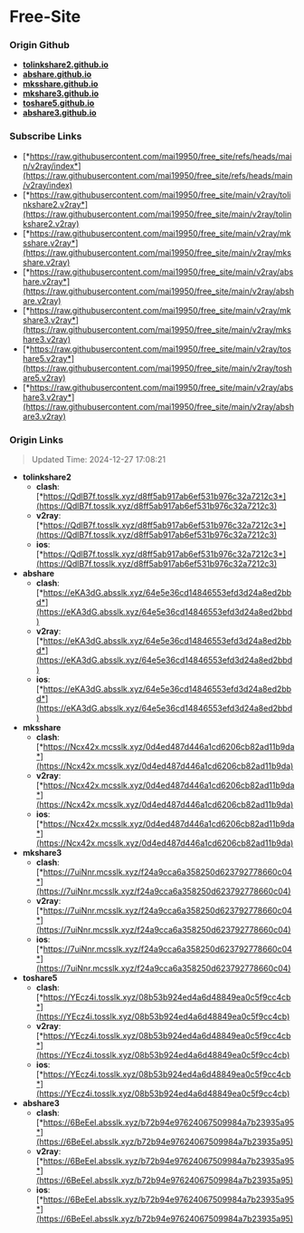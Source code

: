 # Free-Site

### Origin Github

- [**tolinkshare2.github.io**](https://github.com/tolinkshare2/tolinkshare2.github.io)
- [**abshare.github.io**](https://github.com/abshare/abshare.github.io)
- [**mksshare.github.io**](https://github.com/mksshare/mksshare.github.io)
- [**mkshare3.github.io**](https://github.com/mkshare3/mkshare3.github.io)
- [**toshare5.github.io**](https://github.com/toshare5/toshare5.github.io)
- [**abshare3.github.io**](https://github.com/abshare3/abshare3.github.io)

### Subscribe Links

- [*https://raw.githubusercontent.com/mai19950/free_site/refs/heads/main/v2ray/index*](https://raw.githubusercontent.com/mai19950/free_site/refs/heads/main/v2ray/index)
- [*https://raw.githubusercontent.com/mai19950/free_site/main/v2ray/tolinkshare2.v2ray*](https://raw.githubusercontent.com/mai19950/free_site/main/v2ray/tolinkshare2.v2ray)
- [*https://raw.githubusercontent.com/mai19950/free_site/main/v2ray/mksshare.v2ray*](https://raw.githubusercontent.com/mai19950/free_site/main/v2ray/mksshare.v2ray)
- [*https://raw.githubusercontent.com/mai19950/free_site/main/v2ray/abshare.v2ray*](https://raw.githubusercontent.com/mai19950/free_site/main/v2ray/abshare.v2ray)
- [*https://raw.githubusercontent.com/mai19950/free_site/main/v2ray/mkshare3.v2ray*](https://raw.githubusercontent.com/mai19950/free_site/main/v2ray/mkshare3.v2ray)
- [*https://raw.githubusercontent.com/mai19950/free_site/main/v2ray/toshare5.v2ray*](https://raw.githubusercontent.com/mai19950/free_site/main/v2ray/toshare5.v2ray)
- [*https://raw.githubusercontent.com/mai19950/free_site/main/v2ray/abshare3.v2ray*](https://raw.githubusercontent.com/mai19950/free_site/main/v2ray/abshare3.v2ray)

### Origin Links

> Updated Time: 2024-12-27 17:08:21

- **tolinkshare2**
  - **clash**: [*https://QdlB7f.tosslk.xyz/d8ff5ab917ab6ef531b976c32a7212c3*](https://QdlB7f.tosslk.xyz/d8ff5ab917ab6ef531b976c32a7212c3)
  - **v2ray**: [*https://QdlB7f.tosslk.xyz/d8ff5ab917ab6ef531b976c32a7212c3*](https://QdlB7f.tosslk.xyz/d8ff5ab917ab6ef531b976c32a7212c3)
  - **ios**: [*https://QdlB7f.tosslk.xyz/d8ff5ab917ab6ef531b976c32a7212c3*](https://QdlB7f.tosslk.xyz/d8ff5ab917ab6ef531b976c32a7212c3)
- **abshare**
  - **clash**: [*https://eKA3dG.absslk.xyz/64e5e36cd14846553efd3d24a8ed2bbd*](https://eKA3dG.absslk.xyz/64e5e36cd14846553efd3d24a8ed2bbd)
  - **v2ray**: [*https://eKA3dG.absslk.xyz/64e5e36cd14846553efd3d24a8ed2bbd*](https://eKA3dG.absslk.xyz/64e5e36cd14846553efd3d24a8ed2bbd)
  - **ios**: [*https://eKA3dG.absslk.xyz/64e5e36cd14846553efd3d24a8ed2bbd*](https://eKA3dG.absslk.xyz/64e5e36cd14846553efd3d24a8ed2bbd)
- **mksshare**
  - **clash**: [*https://Ncx42x.mcsslk.xyz/0d4ed487d446a1cd6206cb82ad11b9da*](https://Ncx42x.mcsslk.xyz/0d4ed487d446a1cd6206cb82ad11b9da)
  - **v2ray**: [*https://Ncx42x.mcsslk.xyz/0d4ed487d446a1cd6206cb82ad11b9da*](https://Ncx42x.mcsslk.xyz/0d4ed487d446a1cd6206cb82ad11b9da)
  - **ios**: [*https://Ncx42x.mcsslk.xyz/0d4ed487d446a1cd6206cb82ad11b9da*](https://Ncx42x.mcsslk.xyz/0d4ed487d446a1cd6206cb82ad11b9da)
- **mkshare3**
  - **clash**: [*https://7uiNnr.mcsslk.xyz/f24a9cca6a358250d623792778660c04*](https://7uiNnr.mcsslk.xyz/f24a9cca6a358250d623792778660c04)
  - **v2ray**: [*https://7uiNnr.mcsslk.xyz/f24a9cca6a358250d623792778660c04*](https://7uiNnr.mcsslk.xyz/f24a9cca6a358250d623792778660c04)
  - **ios**: [*https://7uiNnr.mcsslk.xyz/f24a9cca6a358250d623792778660c04*](https://7uiNnr.mcsslk.xyz/f24a9cca6a358250d623792778660c04)
- **toshare5**
  - **clash**: [*https://YEcz4i.tosslk.xyz/08b53b924ed4a6d48849ea0c5f9cc4cb*](https://YEcz4i.tosslk.xyz/08b53b924ed4a6d48849ea0c5f9cc4cb)
  - **v2ray**: [*https://YEcz4i.tosslk.xyz/08b53b924ed4a6d48849ea0c5f9cc4cb*](https://YEcz4i.tosslk.xyz/08b53b924ed4a6d48849ea0c5f9cc4cb)
  - **ios**: [*https://YEcz4i.tosslk.xyz/08b53b924ed4a6d48849ea0c5f9cc4cb*](https://YEcz4i.tosslk.xyz/08b53b924ed4a6d48849ea0c5f9cc4cb)
- **abshare3**
  - **clash**: [*https://6BeEeI.absslk.xyz/b72b94e97624067509984a7b23935a95*](https://6BeEeI.absslk.xyz/b72b94e97624067509984a7b23935a95)
  - **v2ray**: [*https://6BeEeI.absslk.xyz/b72b94e97624067509984a7b23935a95*](https://6BeEeI.absslk.xyz/b72b94e97624067509984a7b23935a95)
  - **ios**: [*https://6BeEeI.absslk.xyz/b72b94e97624067509984a7b23935a95*](https://6BeEeI.absslk.xyz/b72b94e97624067509984a7b23935a95)
